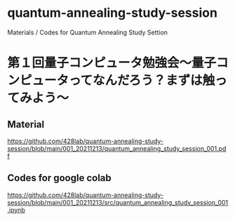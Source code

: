 # quantum-annealing-study-session
Materials / Codes for Quantum Annealing Study Settion


# 第１回量子コンピュータ勉強会～量子コンピュータってなんだろう？まずは触ってみよう～   


## Material
https://github.com/428lab/quantum-annealing-study-session/blob/main/001_20211213/quantum_annealing_study_session_001.pdf   


## Codes for google colab
https://github.com/428lab/quantum-annealing-study-session/blob/main/001_20211213/src/quantum_annealing_study_session_001.ipynb

